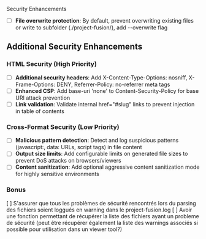 Security Enhancements
- [ ] **File overwrite protection**: By default, prevent overwriting existing files or write to subfolder (./project-fusion/), add --overwrite flag

## Additional Security Enhancements

### HTML Security (High Priority)
- [ ] **Additional security headers**: Add X-Content-Type-Options: nosniff, X-Frame-Options: DENY, Referrer-Policy: no-referrer meta tags
- [ ] **Enhanced CSP**: Add base-uri 'none' to Content-Security-Policy for base URI attack prevention
- [ ] **Link validation**: Validate internal href="#slug" links to prevent injection in table of contents

### Cross-Format Security (Low Priority)
- [ ] **Malicious pattern detection**: Detect and log suspicious patterns (javascript:, data: URLs, script tags) in file content
- [ ] **Output size limits**: Add configurable limits on generated file sizes to prevent DoS attacks on browsers/viewers
- [ ] **Content sanitization**: Add optional aggressive content sanitization mode for highly sensitive environments

### Bonus
 [ ] S'assurer que tous les problèmes de sécurité rencontrés lors du parsing des fichiers soient loggués en warning dans le project-fusion.log
 [ ] Avoir une fonction permettant de récupérer la liste des fichiers ayant un probleme de sécurité (peut être récupérer également la liste des warnings associés si possible pour utilisation dans un viewer tool?)